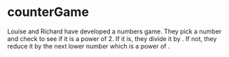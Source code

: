 # counterGame
Louise and Richard have developed a numbers game. They pick a number and check to see if it is a power of 2. If it is, they divide it by . If not, they reduce it by the next lower number which is a power of . 
